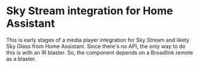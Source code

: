 # Sky Stream integration for Home Assistant

This is early stages of a media player integration for Sky Stream and likely Sky Glass from Home Assistant.  Since there's no API, the only way to do this is with an IR blaster.  So, the component depends on a Broadlink remote as a blaster.
